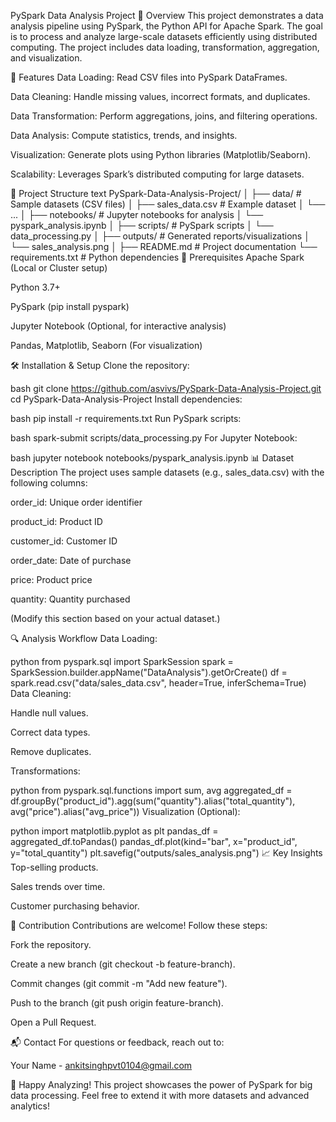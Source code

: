PySpark Data Analysis Project
📌 Overview
This project demonstrates a data analysis pipeline using PySpark, the Python API for Apache Spark. The goal is to process and analyze large-scale datasets efficiently using distributed computing. The project includes data loading, transformation, aggregation, and visualization.

🚀 Features
Data Loading: Read CSV files into PySpark DataFrames.

Data Cleaning: Handle missing values, incorrect formats, and duplicates.

Data Transformation: Perform aggregations, joins, and filtering operations.

Data Analysis: Compute statistics, trends, and insights.

Visualization: Generate plots using Python libraries (Matplotlib/Seaborn).

Scalability: Leverages Spark’s distributed computing for large datasets.

📂 Project Structure
text
PySpark-Data-Analysis-Project/
│
├── data/                     # Sample datasets (CSV files)
│   ├── sales_data.csv        # Example dataset
│   └── ...
│
├── notebooks/                # Jupyter notebooks for analysis
│   └── pyspark_analysis.ipynb
│
├── scripts/                  # PySpark scripts
│   └── data_processing.py
│
├── outputs/                  # Generated reports/visualizations
│   └── sales_analysis.png
│
├── README.md                 # Project documentation
└── requirements.txt          # Python dependencies
🔧 Prerequisites
Apache Spark (Local or Cluster setup)

Python 3.7+

PySpark (pip install pyspark)

Jupyter Notebook (Optional, for interactive analysis)

Pandas, Matplotlib, Seaborn (For visualization)

🛠 Installation & Setup
Clone the repository:

bash
git clone https://github.com/asvivs/PySpark-Data-Analysis-Project.git
cd PySpark-Data-Analysis-Project
Install dependencies:

bash
pip install -r requirements.txt
Run PySpark scripts:

bash
spark-submit scripts/data_processing.py
For Jupyter Notebook:

bash
jupyter notebook notebooks/pyspark_analysis.ipynb
📊 Dataset Description
The project uses sample datasets (e.g., sales_data.csv) with the following columns:

order_id: Unique order identifier

product_id: Product ID

customer_id: Customer ID

order_date: Date of purchase

price: Product price

quantity: Quantity purchased

(Modify this section based on your actual dataset.)

🔍 Analysis Workflow
Data Loading:

python
from pyspark.sql import SparkSession
spark = SparkSession.builder.appName("DataAnalysis").getOrCreate()
df = spark.read.csv("data/sales_data.csv", header=True, inferSchema=True)
Data Cleaning:

Handle null values.

Correct data types.

Remove duplicates.

Transformations:

python
from pyspark.sql.functions import sum, avg
aggregated_df = df.groupBy("product_id").agg(sum("quantity").alias("total_quantity"), avg("price").alias("avg_price"))
Visualization (Optional):

python
import matplotlib.pyplot as plt
pandas_df = aggregated_df.toPandas()
pandas_df.plot(kind="bar", x="product_id", y="total_quantity")
plt.savefig("outputs/sales_analysis.png")
📈 Key Insights
Top-selling products.

Sales trends over time.

Customer purchasing behavior.

🤝 Contribution
Contributions are welcome! Follow these steps:

Fork the repository.

Create a new branch (git checkout -b feature-branch).

Commit changes (git commit -m "Add new feature").

Push to the branch (git push origin feature-branch).

Open a Pull Request.


📬 Contact
For questions or feedback, reach out to:

Your Name - ankitsinghpvt0104@gmail.com

🎉 Happy Analyzing!
This project showcases the power of PySpark for big data processing. Feel free to extend it with more datasets and advanced analytics!
